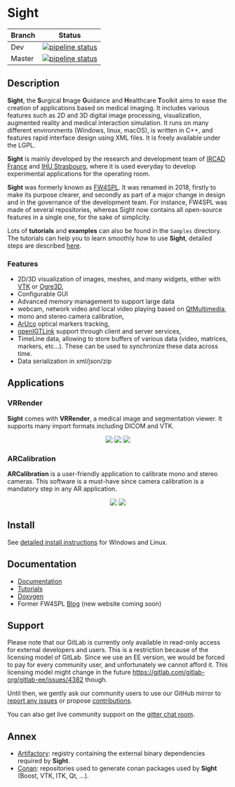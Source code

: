 # Sight

| Branch |    Status |
|--------|-----------|
| Dev    | [![pipeline status](https://git.ircad.fr/Sight/sight/badges/dev/pipeline.svg)](https://git.ircad.fr/Sight/sight/commits/dev) |
| Master | [![pipeline status](https://git.ircad.fr/Sight/sight/badges/master/pipeline.svg)](https://git.ircad.fr/Sight/sight/commits/master) |

## Description

**Sight**, the **S**urgical **I**mage **G**uidance and **H**ealthcare **T**oolkit aims to ease the creation of applications based on medical imaging.
It includes various features such as 2D and 3D digital image processing, visualization, augmented reality and medical interaction simulation. It runs on many different environments (Windows, linux, macOS), is written in C++, and features rapid interface design using XML files. It is freely available under the LGPL.

**Sight** is mainly developed by the research and development team of [IRCAD France](https://www.ircad.fr) and [IHU Strasbourg](https://www.ihu-strasbourg.eu), where it is used everyday to develop experimental applications for the operating room.

**Sight** was formerly known as [FW4SPL](https://github.com/fw4spl-org/fw4spl). It was renamed in 2018, firstly to make its purpose clearer, and secondly as part of a major change in design and in the governance of the development team. For instance, FW4SPL was made of several repositories, whereas Sight now contains all open-source features in a single one, for the sake of simplicity.

Lots of **tutorials** and **examples** can also be found in the `Samples` directory. The tutorials can help you to learn smoothly how to use **Sight**, detailed steps are described [here](https://sight.pages.ircad.fr/sight-doc/Tutorials/index.html).

### Features

* 2D/3D visualization of images, meshes, and many widgets, either with [VTK](https://www.vtk.org/) or [Ogre3D](https://www.ogre3d.org/),
* Configurable GUI
* Advanced memory management to support large data
* webcam, network video and local video playing based on [QtMultimedia](http://doc.qt.io/qt-5/qtmultimedia-index.html),
* mono and stereo camera calibration,
* [ArUco](https://sourceforge.net/projects/aruco/) optical markers tracking,
* [openIGTLink](http://openigtlink.org/) support through client and server services,
* TimeLine data, allowing to store buffers of various data (video, matrices, markers, etc...). These can be used to synchronize these data across time.
* Data serialization in xml/json/zip

## Applications

### VRRender

**Sight** comes with **VRRender**, a medical image and segmentation viewer. It supports many import formats including DICOM and VTK.

<div align="center">
    <img src="https://git.ircad.fr/sight/sight-doc/-/raw/dev/Introduction/media/SDB.png">
    <img src="https://git.ircad.fr/sight/sight-doc/-/raw/dev/Introduction/media/DICOM_nav_animated.gif">
    <img src="https://git.ircad.fr/sight/sight-doc/-/raw/dev/Introduction/media/VR_animated.gif">
</div>

### ARCalibration

**ARCalibration** is a user-friendly application to calibrate mono and stereo cameras. This software is a must-have since camera calibration is a mandatory step in any AR application.

<div align="center">
    <img src="https://git.ircad.fr/sight/sight-doc/-/raw/dev/Introduction/media/calibration.png">
    <img src="https://git.ircad.fr/sight/sight-doc/-/raw/dev/Introduction/media/reproj_animated.gif">
</div>

## Install

See [detailed install instructions](https://sight.pages.ircad.fr/sight-doc/Installation/index.html) for Windows and Linux.

## Documentation

* [Documentation](https://sight.pages.ircad.fr/sight-doc)
* [Tutorials](https://sight.pages.ircad.fr/sight-doc/Tutorials/index.html)
* [Doxygen](https://sight.pages.ircad.fr/sight)
* Former FW4SPL [Blog](http://fw4spl-org.github.io/fw4spl-blog/) (new website coming soon)

## Support

Please note that our GitLab is currently only available in read-only access
for external developers and users. This is a restriction because of the licensing
model of GitLab. Since we use an EE version, we would be forced to pay for every
community user, and unfortunately we cannot afford it. This licensing
model might change in the
future https://gitlab.com/gitlab-org/gitlab-ee/issues/4382 though.

Until then, we gently ask our community users to use our GitHub mirror to [report any issues](https://github.com/IRCAD-IHU/sight/issues)
or propose [contributions](https://github.com/IRCAD-IHU/sight/pulls).

You can also get live community support on the [gitter chat room](https://gitter.im/IRCAD-IHU/sight-support).

## Annex

* [Artifactory](https://conan.ircad.fr): registry containing the external binary dependencies required by **Sight**.
* [Conan](https://git.ircad.fr/conan): repositories used to generate conan packages used by **Sight** (Boost, VTK, ITK, Qt, ...).
